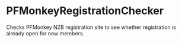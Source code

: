 # PFMonkeyRegistrationChecker
Checks PFMonkey NZB registration site to see whether registration is already open for new members.
